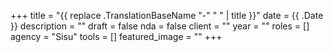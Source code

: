 +++
title = "{{ replace .TranslationBaseName "-" " " | title }}"
date = {{ .Date }}
description = ""
draft = false
nda = false
client = ""
year = ""
roles = []
agency = "Sisu"
tools = []
featured_image = ""
+++
